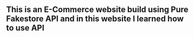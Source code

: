 ## This is an E-Commerce website build using Pure Fakestore API and in this website I learned how  to use API 
